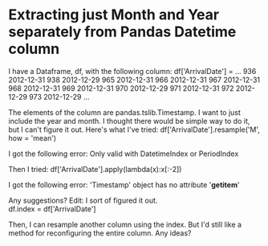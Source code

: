 
# Extracting just Month and Year separately from Pandas Datetime column

I have a Dataframe, df, with the following column:
df['ArrivalDate'] =
...
936   2012-12-31
938   2012-12-29
965   2012-12-31
966   2012-12-31
967   2012-12-31
968   2012-12-31
969   2012-12-31
970   2012-12-29
971   2012-12-31
972   2012-12-29
973   2012-12-29
...

The elements of the column are pandas.tslib.Timestamp.
I want to just include the year and month.  I thought there would be simple way to do it, but I can't figure it out.
Here's what I've tried:
df['ArrivalDate'].resample('M', how = 'mean')

I got the following error:
Only valid with DatetimeIndex or PeriodIndex 

Then I tried:
df['ArrivalDate'].apply(lambda(x):x[:-2])

I got the following error:
'Timestamp' object has no attribute '__getitem__' 

Any suggestions?
Edit: I sort of figured it out.  
df.index = df['ArrivalDate']

Then, I can resample another column using the index.
But I'd still like a method for reconfiguring the entire column.  Any ideas?

        